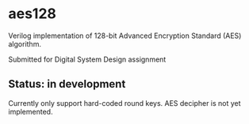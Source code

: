 # aes128
Verilog implementation of 128-bit Advanced Encryption Standard (AES) algorithm.

Submitted for Digital System Design assignment

## Status: in development
Currently only support hard-coded round keys. AES decipher is not yet
implemented.
